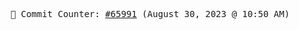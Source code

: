 <p align="center">
    <samp>
        📮 Commit Counter: <a href="https://github.com/Javascript-void0/Javascript-void0/commits/main">#65991</a> (August 30, 2023 @ 10:50 AM)
    </samp>
</p>
